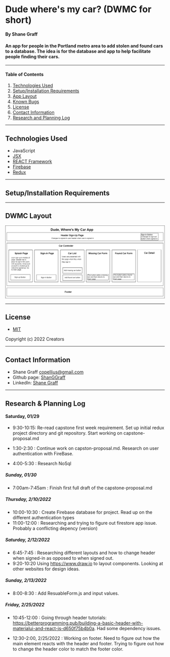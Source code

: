 # Dude where's my car? (DWMC for short)

**By Shane Graff**

#### An app for people in the Portland metro area to add stolen and found cars to a database. The idea is for the database and app to help facilitate people finding their cars. 


-------------------------
#### Table of Contents

1. [Technologies Used](#technologies)
2. [Setup/Installation Requirements](#setup)
3. [App Layout](#layout)
4. [Known Bugs](#bugs)
5. [License](#license)
6. [Contact Information](#contact)
7. [Research and Planning Log](#plan)

---------------------------
## Technologies Used <a id="technologies"></a>

* JavaScript
* [JSX](https://reactjs.org/docs/introducing-jsx.html) 
* [REACT Framework](https://reactjs.org)
* [Firebase](https://firebase.google.com/docs/database/)
* [Redux](https://redux.js.org/)


---------------------------

## Setup/Installation Requirements <a id="setup"></a>

---------------------------

## DWMC Layout<a id="layout"></a>
![DWMC Component Layout](./src/img/DudeWheresMyCar.drawio.png)


----------------------------

## License
* [MIT](https://choosealicense.com/licenses/mit/)

Copyright (c) 2022 Creators 

----------------------------

## Contact Information <a id="contact"></a>

* Shane Graff <copellius@gmail.com>
* Github page: [ShanGGraff](https://github.com/ShanGGraff)
* LinkedIn: [Shane Graff](https://www.linkedin.com/in/shanegraff)

---------------

## Research & Planning Log <a id="plan"></a>
#### Saturday, 01/29
* 9:30-10:15: Re-read capstone first week requirement. Set up initial redux project directory and git repository. Start working on capstone-proposal.md

* 1:30-2:30 : Continue work on capston-proposal.md. Research on user authentication with FireBase.

* 4:00-5:30 : Research NoSql

##### Sunday, 01/30
* 7:00am-7:45am : Finish first full draft of the capstone-proposal.md

##### Thursday, 2/10/2022
* 10:00-10:30 : Create Firebase database for project. Read up on the different authentication types
* 11:00-12:00 : Researching and trying to figure out firestore app issue. Probably a conflicting depency (version)

##### Saturday, 2/12/2022
* 6:45-7:45 : Researching different layouts and how to change header when signed-in as opposed to when signed out.
* 9:20-10:20 Using https://www.draw.io to layout components. Looking at other websites for design ideas.

##### Sunday, 2/13/2022
* 8:00-8:30 : Add ResuableForm.js and input values. 

##### Friday, 2/25/2022
* 10:45-12:00 : Going through header tutorials: https://betterprogramming.pub/building-a-basic-header-with-materialui-and-react-js-d650f75b4b0a. Had some dependency issues.

* 12:30-2:00, 2/25/2022 : Working on footer. Need to figure out how the main element reacts with the header and footer. Trying to figure out how to change the header color to match the footer color. 